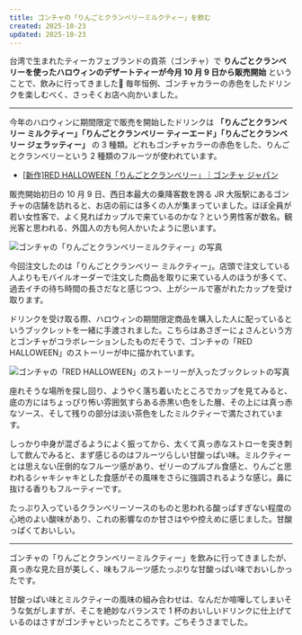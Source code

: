 ```yaml
---
title: ゴンチャの「りんごとクランベリーミルクティー」を飲む
created: 2025-10-23
updated: 2025-10-23
---
```


台湾で生まれたティーカフェブランドの貢茶（ゴンチャ）で **りんごとクランベリーを使ったハロウィンのデザートティーが今月 10 月 9 日から販売開始** ということで、飲みに行ってきました🎃 毎年恒例、ゴンチャカラーの赤色をしたドリンクを楽しむべく、さっそくお店へ向かいました。

---

今年のハロウィンに期間限定で販売を開始したドリンクは **「りんごとクランベリー ミルクティー」「りんごとクランベリー ティーエード」「りんごとクランベリー ジェラッティー」** の 3 種類。どれもゴンチャカラーの赤色をした、りんごとクランベリーという 2 種類のフルーツが使われています。

- [[新作]RED HALLOWEEN「りんごとクランベリー」｜ゴンチャ ジャパン](https://campaign.gongcha.co.jp/red-halloween-2025/index.html)

販売開始初日の 10 月 9 日、西日本最大の乗降客数を誇る JR 大阪駅にあるゴンチャの店舗を訪れると、お店の前には多くの人が集まっていました。ほぼ全員が若い女性客で、よく見ればカップルで来ているのかな？という男性客が数名。観光客と思われる、外国人の方も何人かいたように思います。

![ゴンチャの「りんごとクランベリーミルクティー」の写真](c6de53a5-35d6-4ecf-353e-09896375eb00)

今回注文したのは「りんごとクランベリー ミルクティー」。店頭で注文している人よりもモバイルオーダーで注文した商品を取りに来ている人のほうが多くて、過去イチの待ち時間の長さだなと感じつつ、上がシールで塞がれたカップを受け取ります。

ドリンクを受け取る際、ハロウィンの期間限定商品を購入した人に配っているというブックレットを一緒に手渡されました。こちらはあさぎーにょさんという方とゴンチャがコラボレーションしたものだそうで、ゴンチャの「RED HALLOWEEN」のストーリーが中に描かれています。

![ゴンチャの「RED HALLOWEEN」のストーリーが入ったブックレットの写真](fcd7c0d5-733c-47b3-164b-9b634a1cc100)

座れそうな場所を探し回り、ようやく落ち着いたところでカップを見てみると、底の方にはちょっぴり怖い雰囲気すらある赤黒い色をした層、その上には真っ赤なソース、そして残りの部分は淡い茶色をしたミルクティーで満たされています。

しっかり中身が混ざるようによく振ってから、太くて真っ赤なストローを突き刺して飲んでみると、まず感じるのはフルーツらしい甘酸っぱい味。ミルクティーとは思えない圧倒的なフルーツ感があり、ゼリーのプルプル食感と、りんごと思われるシャキシャキとした食感がその風味をさらに強調されるような感じ。鼻に抜ける香りもフルーティーです。

たっぷり入っているクランベリーソースのものと思われる酸っぱすぎない程度の心地のよい酸味があり、これの影響なのか甘さはやや控えめに感じました。甘酸っぱくておいしい。

---

ゴンチャの「りんごとクランベリーミルクティー」を飲みに行ってきましたが、真っ赤な見た目が美しく、味もフルーツ感たっぷりな甘酸っぱい味でおいしかったです。

甘酸っぱい味とミルクティーの風味の組み合わせは、なんだか喧嘩してしまいそうな気がしますが、そこを絶妙なバランスで 1 杯のおいしいドリンクに仕上げているのはさすがゴンチャといったところです。ごちそうさまでした。
